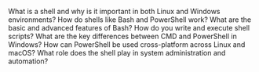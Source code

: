 What is a shell and why is it important in both Linux and Windows environments?
How do shells like Bash and PowerShell work?
What are the basic and advanced features of Bash?
How do you write and execute shell scripts?
What are the key differences between CMD and PowerShell in Windows?
How can PowerShell be used cross-platform across Linux and macOS?
What role does the shell play in system administration and automation?
